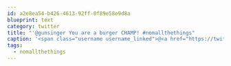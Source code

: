 ```yaml
---
id: a2e8ea54-b426-4613-92ff-0f89e58e9d8a
blueprint: text
category: twitter
title: "'@gunsinger You are a burger CHAMP! #nomallthethings"
caption: '<span class="username username_linked">@<a href="https://twitter.com/gunsinger" title="Cynthia Gunsinger">gunsinger</a></span> You are a burger CHAMP! <span class="hashtag hashtag_local">#<a href="http://tweettemp.darylchymko.ca/?tag=nomallthethings">nomallthethings</a>'
tags:
  - nomallthethings
---
```

